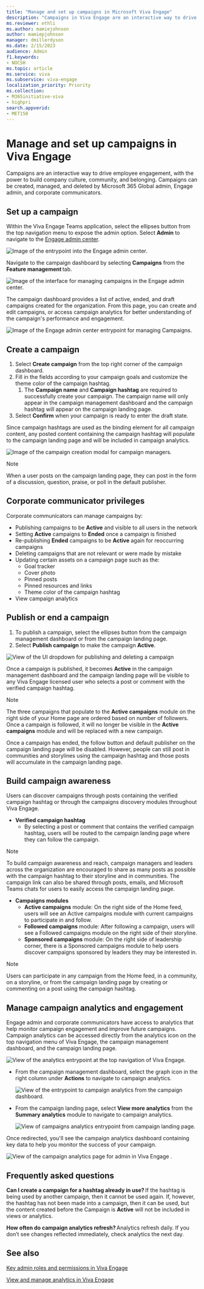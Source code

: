 ```yaml
---
title: "Manage and set up campaigns in Microsoft Viva Engage"
description: "Campaigns in Viva Engage are an interactive way to drive employee engagement, with the power to build company culture, community, and belonging."
ms.reviewer: ethli
ms.author: mamiejohnson
author: mamiepjohnson
manager: dmillerdyson
ms.date: 2/15/2023
audience: Admin
f1.keywords:
- NOCSH
ms.topic: article
ms.service: viva
ms.subservice: viva-engage
localization_priority: Priority
ms.collection:  
- M365initiative-viva
- highpri
search.appverid:
- MET150
---
```


# Manage and set up campaigns in Viva Engage

Campaigns are an interactive way to drive employee engagement, with the power to build company culture, community, and belonging. Campaigns can be created, managed, and deleted by Microsoft 365 Global admin, Engage admin, and corporate communicators.

## Set up a campaign

Within the Viva Engage Teams application, select the ellipses button from the top navigation menu to expose the admin option. Select **Admin** to navigate to the [Engage admin center](/Viva/engage/eac-as-access-eac).

![Image of the entrypoint into the Engage admin center.](/Viva/media/engage/admin/admin-entrypoint.png)

Navigate to the campaign dashboard by selecting **Campaigns** from the **Feature management** tab.

![Image of the interface for managing campaigns in the Engage admin center.](/Viva/media/engage/admin/campaigns-eac.png)

The campaign dashboard provides a list of active, ended, and draft campaigns created for the organization. From this page, you can create and edit campaigns, or access campaign analytics for better understanding of the campaign's performance and engagement.

![Image of the Engage admin center entrypoint for managing Campaigns.](/Viva/media/engage/admin/campaign-dashboard.png)

## Create a campaign

1. Select **Create campaign** from the top right corner of the campaign dashboard.
2. Fill in the fields according to your campaign goals and customize the theme color of the campaign hashtag.
    1. The **Campaign name** and **Campaign hashtag** are required to successfully create your campaign. The campaign name will only appear in the campaign management dashboard and the campaign hashtag will appear on the campaign landing page.
3. Select **Confirm** when your campaign is ready to enter the draft state.

Since campaign hashtags are used as the binding element for all campaign content, any posted content containing the campaign hashtag will populate to the campaign landing page and will be included in campaign analytics.

![Image of the campaign creation modal for campaign managers.](/Viva/media/engage/admin/campaign-creation-modal.png)

>[!NOTE]
> When a user posts on the campaign landing page, they can post in the form of a discussion, question, praise, or poll in the default publisher.

## Corporate communicator privileges

Corporate communicators can manage campaigns by:
- Publishing campaigns to be **Active** and visible to all users in the network
- Setting **Active** campaigns to **Ended** once a campaign is finished
- Re-publishing **Ended** campaigns to be **Active** again for reoccurring campaigns
- Deleting campaigns that are not relevant or were made by mistake
- Updating certain assets on a campaign page such as the:
    - Goal tracker
    - Cover photo
    - Pinned posts
    - Pinned resources and links
    - Theme color of the campaign hashtag
- View campaign analytics

## Publish or end a campaign

1. To publish a campaign, select the ellipses button from the campaign management dashboard or from the campaign landing page.
2. Select **Publish campaign** to make the campaign **Active**.

![View of the UI dropdown for publishing and deleting a campaign](/Viva/media/engage/admin/publish-campaign-button.png)

Once a campaign is published, it becomes **Active** in the campaign management dashboard and the campaign landing page will be visible to any Viva Engage licensed user who selects a post or comment with the verified campaign hashtag.

> [!NOTE]
> The three campaigns that populate to the **Active campaigns** module on the right side of your Home page are ordered based on number of followers. Once a campaign is followed, it will no longer be visible in the **Active campaigns** module and will be replaced with a new campaign.  

Once a campaign has ended, the follow button and default publisher on the campaign landing page will be disabled. However, people can still post in communities and storylines using the campaign hashtag and those posts will accumulate in the campaign landing page.

## Build campaign awareness  

Users can discover campaigns through posts containing the verified campaign hashtag or through the campaigns discovery modules throughout Viva Engage.

- **Verified campaign hashtag**
    - By selecting a post or comment that contains the verified campaign hashtag, users will be routed to the campaign landing page where they can follow the campaign.

> [!NOTE]
> To build campaign awareness and reach, campaign managers and leaders across the organization are encouraged to share as many posts as possible with the campaign hashtag to their storyline and in communities. The campaign link can also be shared through posts, emails, and Microsoft Teams chats for users to easily access the campaign landing page.

- **Campaigns modules**
    - **Active campaigns** module: On the right side of the Home feed, users will see an Active campaigns module with current campaigns to participate in and follow.
    - **Followed campaigns** module: After following a campaign, users will see a Followed campaigns module on the right side of their storyline.
    - **Sponsored campaigns** module: On the right side of leadership corner, there is a Sponsored campaigns module to help users discover campaigns sponsored by leaders they may be interested in.

> [!NOTE]
> Users can participate in any campaign from the Home feed, in a community, on a storyline, or from the campaign landing page by creating or commenting on a post using the campaign hashtag.

## Manage campaign analytics and engagement

Engage admin and corporate communicators have access to analytics that help monitor campaign engagement and improve future campaigns. Campaign analytics can be accessed directly from the analytics icon on the top navigation menu of Viva Engage, the campaign management dashboard, and the campaign landing page.

![View of the analytics entrypoint at the top navigation of Viva Engage.](/Viva/media/engage/admin/analytics-navbar-icon.png)

* From the campaign management dashboard, select the graph icon in the right column under **Actions** to navigate to campaign analytics.

    ![View of the entrypoint to campaign analytics from the campaign dashboard.](/Viva/media/engage/admin/cmd-analytics.png)

* From the campaign landing page, select **View more analytics** from the **Summary analytics** module to navigate to campaign analytics.

    ![View of campaigns analytics entrypoint from campaign landing page.](/Viva/media/engage/admin/summary-campaigns-analytics.png)

Once redirected, you'll see the campaign analytics dashboard containing key data to help you monitor the success of your campaign.

![View of the campaign analytics page for admin in Viva Engage .](/Viva/media/engage/admin/campaign-analytics.png)

## Frequently asked questions

**Can I create a campaign for a hashtag already in use?** If the hashtag is being used by another campaign, then it cannot be used again. If, however, the hashtag has not been made into a campaign, then it can be used, but the content created before the Campaign is **Active** will not be included in views or analytics.

**How often do campaign analytics refresh?** Analytics refresh daily. If you don’t see changes reflected immediately, check analytics the next day.

## See also

[Key admin roles and permissions in Viva Engage](/viva/engage/eac-key-admin-roles-permissions)

[View and manage analytics in Viva Engage](/viva/engage/analytics)
